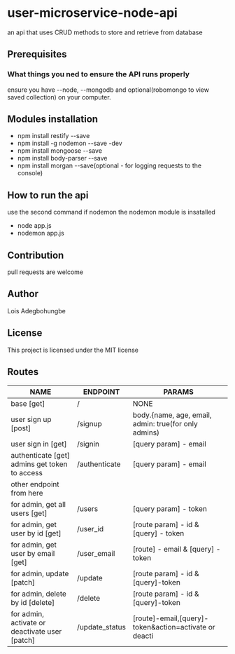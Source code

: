 # user-microservice-node-api
an api that uses CRUD methods to store and retrieve from database

## Prerequisites
### What things you ned to ensure the API runs properly
ensure you have --node, --mongodb and optional(robomongo to view saved collection) on your computer.

## Modules installation
* npm install restify --save
* npm install -g nodemon --save -dev
* npm install mongoose --save
* npm install body-parser --save
* npm install morgan --save(optional - for logging requests to the console)

## How to run the api
use the second command if nodemon the nodemon module is insatalled
* node app.js
* nodemon app.js

## Contribution
pull requests are welcome

## Author
Lois Adegbohungbe

## License
This project is licensed under the MIT license

## Routes
|                   NAME                          |   ENDPOINT            |              PARAMS                                 |
| ------------------------------------------------| ----------------------|-----------------------------------------------------|
| base [get]                                      | /                     |           NONE                                      |
| user sign up [post]                             | /signup               |body.{name, age, email, admin: true(for only admins) |    
| user sign in [get]                              | /signin               |[query param] - email                                |                     
| authenticate [get] admins get token to access   | /authenticate         |[query param] - email                                |                
| other endpoint from here                        |                       |                                                     |
| for admin, get all users [get]                  | /users                |[query param] - token                                |
| for admin, get user by id [get]                 | /user_id              |[route param] - id & [query] - token                 |
| for admin, get user by email [get]              | /user_email           |[route] - email & [query] - token                    |
| for admin, update [patch]                       | /update               |[route param] - id & [query]-token                   |
| for admin, delete by id [delete]                | /delete               |[route param] - id & [query]-token                   |
| for admin, activate or deactivate user [patch]  | /update_status        |[route]-email,[query]-token&action=activate or deacti|                   
